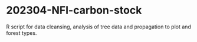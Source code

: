 # 202304-NFI-carbon-stock
R script for data cleansing, analysis of tree data and propagation to plot and forest types.
